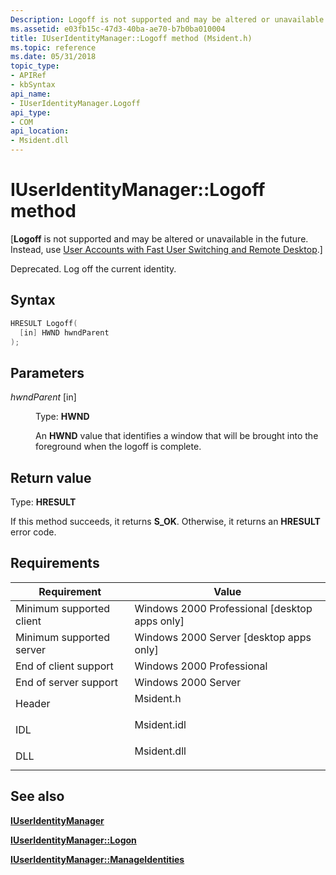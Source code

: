 ```yaml
---
Description: Logoff is not supported and may be altered or unavailable in the future. Instead, use User Accounts with Fast User Switching and Remote Desktop.
ms.assetid: e03fb15c-47d3-40ba-ae70-b7b0ba010004
title: IUserIdentityManager::Logoff method (Msident.h)
ms.topic: reference
ms.date: 05/31/2018
topic_type: 
- APIRef
- kbSyntax
api_name: 
- IUserIdentityManager.Logoff
api_type: 
- COM
api_location: 
- Msident.dll
---
```


# IUserIdentityManager::Logoff method

\[**Logoff** is not supported and may be altered or unavailable in the future. Instead, use [User Accounts with Fast User Switching and Remote Desktop](fastuserswitching.md).\]

Deprecated. Log off the current identity.

## Syntax


```C++
HRESULT Logoff(
  [in] HWND hwndParent
);
```



## Parameters

<dl> <dt>

*hwndParent* \[in\]
</dt> <dd>

Type: **HWND**

An **HWND** value that identifies a window that will be brought into the foreground when the logoff is complete.

</dd> </dl>

## Return value

Type: **HRESULT**

If this method succeeds, it returns **S\_OK**. Otherwise, it returns an **HRESULT** error code.

## Requirements



| Requirement | Value |
|-------------------------------------|----------------------------------------------------------------------------------------|
| Minimum supported client<br/> | Windows 2000 Professional \[desktop apps only\]<br/>                             |
| Minimum supported server<br/> | Windows 2000 Server \[desktop apps only\]<br/>                                   |
| End of client support<br/>    | Windows 2000 Professional<br/>                                                   |
| End of server support<br/>    | Windows 2000 Server<br/>                                                         |
| Header<br/>                   | <dl> <dt>Msident.h</dt> </dl>   |
| IDL<br/>                      | <dl> <dt>Msident.idl</dt> </dl> |
| DLL<br/>                      | <dl> <dt>Msident.dll</dt> </dl> |



## See also

<dl> <dt>

[**IUserIdentityManager**](iuseridentitymanager.md)
</dt> <dt>

[**IUserIdentityManager::Logon**](iuseridentitymanager-logon.md)
</dt> <dt>

[**IUserIdentityManager::ManageIdentities**](iuseridentitymanager-manageidentities.md)
</dt> </dl>

 

 




